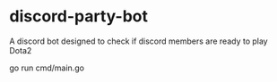 # discord-party-bot
A discord bot designed to check if discord members are ready to play Dota2

go run cmd/main.go
